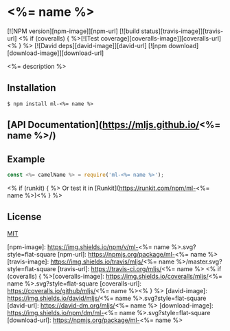 # <%= name %>

  [![NPM version][npm-image]][npm-url]
  [![build status][travis-image]][travis-url]
  <% if (coveralls) { %>[![Test coverage][coveralls-image]][coveralls-url]<% } %>
  [![David deps][david-image]][david-url]
  [![npm download][download-image]][download-url]

<%= description %>

## Installation

`$ npm install ml-<%= name %>`

## [API Documentation](https://mljs.github.io/<%= name %>/)

## Example

```js
const <%= camelName %> = require('ml-<%= name %>');
```
<% if (runkit) { %>
Or test it in [Runkit](https://runkit.com/npm/ml-<%= name %>)<% } %>

## License

[MIT](./LICENSE)

[npm-image]: https://img.shields.io/npm/v/ml-<%= name %>.svg?style=flat-square
[npm-url]: https://npmjs.org/package/ml-<%= name %>
[travis-image]: https://img.shields.io/travis/mljs/<%= name %>/master.svg?style=flat-square
[travis-url]: https://travis-ci.org/mljs/<%= name %>
<% if (coveralls) { %>[coveralls-image]: https://img.shields.io/coveralls/mljs/<%= name %>.svg?style=flat-square
[coveralls-url]: https://coveralls.io/github/mljs/<%= name %><% } %>
[david-image]: https://img.shields.io/david/mljs/<%= name %>.svg?style=flat-square
[david-url]: https://david-dm.org/mljs/<%= name %>
[download-image]: https://img.shields.io/npm/dm/ml-<%= name %>.svg?style=flat-square
[download-url]: https://npmjs.org/package/ml-<%= name %>
